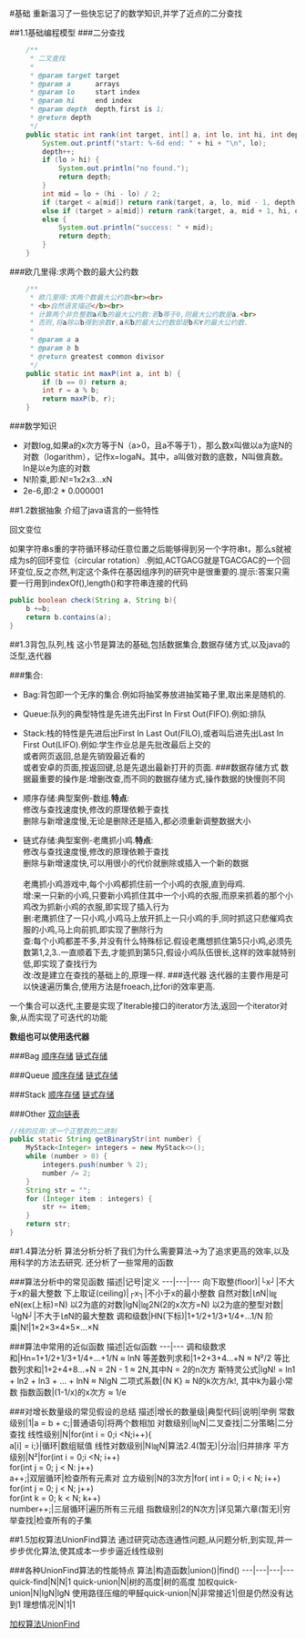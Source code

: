 #基础
重新温习了一些快忘记了的数学知识,并学了近点的二分查找

##1.1基础编程模型
###二分查找
```java
    /**
     * 二叉查找
     *
     * @param target target
     * @param a      arrays
     * @param lo     start index
     * @param hi     end index
     * @param depth  depth,first is 1;
     * @return depth
     */
    public static int rank(int target, int[] a, int lo, int hi, int depth) {
        System.out.printf("start: %-6d end: " + hi + "\n", lo);
        depth++;
        if (lo > hi) {
            System.out.println("no found.");
            return depth;
        }
        int mid = lo + (hi - lo) / 2;
        if (target < a[mid]) return rank(target, a, lo, mid - 1, depth);
        else if (target > a[mid]) return rank(target, a, mid + 1, hi, depth);
        else {
            System.out.println("success: " + mid);
            return depth;
        }
    }
```

###欧几里得:求两个数的最大公约数
```java
    /**
     * 欧几里得:求两个数最大公约数<br><br>
     * <b>自然语言描述</b><br>
     * 计算两个非负整数a和b的最大公约数:若b等于0,则最大公约数是a.<br>
     * 否则,将a除以b得到余数r,a和b的最大公约数即是b和r的最大公约数.
     *
     * @param a a
     * @param b b
     * @return greatest common divisor
     */
    public static int maxP(int a, int b) {
        if (b == 0) return a;
        int r = a % b;
        return maxP(b, r);
    }
```

###数学知识
 * 对数log,如果a的x次方等于N（a>0，且a不等于1），那么数x叫做以a为底N的对数（logarithm），记作x=logaN。其中，a叫做对数的底数，N叫做真数。<br>ln是以e为底的对数
 * N!阶乘,即:N!=1x2x3...xN
 * 2e-6,即:2 * 0.000001


##1.2数据抽象
介绍了java语言的一些特性

回文变位

如果字符串s重的字符循环移动任意位置之后能够得到另一个字符串t，那么s就被成为s的回环变位（circular rotation）.例如,ACTGACG就是TGACGAC的一个回环变位,反之亦然,判定这个条件在基因组序列的研究中是很重要的.提示:答案只需要一行用到indexOf(),length()和字符串连接的代码

```java
public boolean check(String a, String b){
    b +=b;
    return b.contains(a);
}
```

##1.3背包,队列,栈
这小节是算法的基础,包括数据集合,数据存储方式,以及java的泛型,迭代器

###集合:
 * Bag:背包即一个无序的集合.例如将抽奖券放进抽奖箱子里,取出来是随机的.
 * Queue:队列的典型特性是先进先出First In First Out(FIFO).例如:排队
 * Stack:栈的特性是先进后出First In Last Out(FILO),或者叫后进先出Last In First Out(LIFO).例如:学生作业总是先批改最后上交的<br>或者网页返回,总是先销毁最近看的<br>或者安卓的页面,按返回键,总是先退出最新打开的页面.
###数据存储方式
 数据最重要的操作是:增删改查,而不同的数据存储方式,操作数据的快慢则不同

 * 顺序存储:典型案例-数组.<b>特点</b>:<br>修改与查找速度快,修改的原理依赖于查找<br>删除与新增速度慢,无论是删除还是插入,都必须重新调整数据大小
 * 链式存储:典型案例-老鹰抓小鸡.<b>特点</b>:<br>修改与查找速度慢,修改的原理依赖于查找<br>删除与新增速度快,可以用很小的代价就删除或插入一个新的数据<br>
<br>老鹰抓小鸡游戏中,每个小鸡都抓住前一个小鸡的衣服,直到母鸡.
<br>增:来一只新的小鸡,只要新小鸡抓住其中一个小鸡的衣服,而原来抓着的那个小鸡改为抓新小鸡的衣服,即实现了插入行为
<br>删:老鹰抓住了一只小鸡,小鸡马上放开抓上一只小鸡的手,同时抓这只悲催鸡衣服的小鸡,马上向前抓,即实现了删除行为
<br>查:每个小鸡都差不多,并没有什么特殊标记.假设老鹰想抓住第5只小鸡,必须先数第1,2,3..一直顺着下去,才能抓到第5只,假设小鸡队伍很长,这样的效率就特别低,即实现了查找行为
<br>改:改是建立在查找的基础上的,原理一样.
###迭代器
迭代器的主要作用是可以快速遍历集合,使用方法是froeach,比fori的效率更高.

一个集合可以迭代,主要是实现了Iterable接口的iterator方法,返回一个iterator对象,从而实现了可迭代的功能

<b>数组也可以使用迭代器</b>

###Bag
[顺序存储](/Algorithms/chapter1/MyBagWithArr.java)
[链式存储](/Algorithms/chapter1/MyBag.java)

###Queue
[顺序存储](/Algorithms/chapter1/MyQueueWithArr.java)
[链式存储](/Algorithms/chapter1/MyQueue.java)

###Stack
[顺序存储](/Algorithms/chapter1/MyStackWithArr.java)
[链式存储](/Algorithms/chapter1/MyStack.java)

###Other
[双向链表](/Algorithms/chapter1/DoubleNodeStack.java)

```java
//栈的应用:求一个正整数的二进制
public static String getBinaryStr(int number) {
    MyStack<Integer> integers = new MyStack<>();
    while (number > 0) {
        integers.push(number % 2);
        number /= 2;
    }
    String str = "";
    for (Integer item : integers) {
        str += item;
    }
    return str;
}
```

##1.4算法分析
算法分析分析了我们为什么需要算法→为了追求更高的效率,以及用科学的方法去研究.
还分析了一些常用的函数

###算法分析中的常见函数
描述|记号|定义
---|---|---
向下取整(floor)|└x┘|不大于x的最大整数
下上取证(ceiling)|┌x┐|不小于x的最小整数
自然对数|㏑N|㏒eN(ex(上标)=N)
以2为底的对数|lgN|㏒2N(2的x次方=N)
以2为底的整型对数|└lgN┘|不大于㏑N的最大整数
调和级数|HN(下标)|1+1/2+1/3+1/4+...1/N
阶乘|N!|1×2×3×4×5×...×N

###算法中常用的近似函数
描述|近似函数
---|---
调和级数求和|Hn=1+1/2+1/3+1/4+...+1/N ≈ lnN
等差数列求和|1+2+3+4...+N ≈ N²/2
等比数列求和|1+2+4+8...+N = 2N - 1 ≈ 2N,其中N = 2的n次方
斯特灵公式|lgN! = ln1 + ln2 + ln3 + ... + lnN ≈ NlgN
二项式系数|{N K} ≈ N的k次方/k!, 其中k为最小常数
指数函数|(1-1/x)的x次方 ≈ 1/e

###对增长数量级的常见假设的总结
描述|增长的数量级|典型代码|说明|举例
常数级别|1|a = b + c;|普通语句|将两个数相加
对数级别|㏒N|二叉查找|二分策略|二分查找
线性级别|N|for(int i = 0;i <N;i++){</br>a[i] = i;}|循环|数组赋值
线性对数级别|N㏒N|算法2.4(暂无)|分治|归并排序
平方级别|N²|for(int i = 0;i <N; i++)</br>for(int j = 0; j < N: j++)</br>a++;|双层循环|检查所有元素对
立方级别|N的3次方|for( int i = 0; i < N; i++)</br>for(int j = 0; j < N; j++)</br>for(int k = 0; k < N; k++)</br>number++;|三层循环|遍历所有三元组
指数级别|2的N次方|详见第六章(暂无)|穷举查找|检查所有的子集


##1.5加权算法UnionFind算法
通过研究动态连通性问题,从问题分析,到实现,并一步步优化算法,使其成本一步步逼近线性级别

###各种UnionFind算法的性能特点
算法|构造函数|union()|find()
---|---|---|---
quick-find|N|N|1
quick-union|N|树的高度|树的高度
加权quick-union|N|lgN|lgN
使用路径压缩的甲醛quick-union|N|非常接近1|但是仍然没有达到1
理想情况|N|1|1

[加权算法UnionFind](/Algorithms/chapter1/UnionFind.java)
